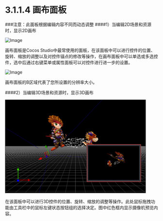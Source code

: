 # 3.1.1.4 画布面板

###注意：此面板根据编辑内容不同而动态调整
####1）当编辑2D场景和资源时，显示2D画布

![Image](res/image011.png)

画布面板是Cocos Studio中最常使用的面板，在该面板中可以进行控件的位置、旋转、缩放的调整以及对控件锚点的修改等操作，在画布面板中可以单选或多选控件，选中后通过右键菜单或属性面板可以对控件进行进一步的设置。

![Image](res/image012.png)

画布面板的B区域代表了您所设置的分辨率大小。

####2）当编辑3D场景和资源时，显示3D画布

![Image](res/image013.png)

在该面板中可以进行3D控件的位置、旋转、缩放的调整等操作。此处鼠标拖拽功能由工具栏中的鼠标左键状态按钮组的选择决定。图中红色框内显示摄像机预览内容。